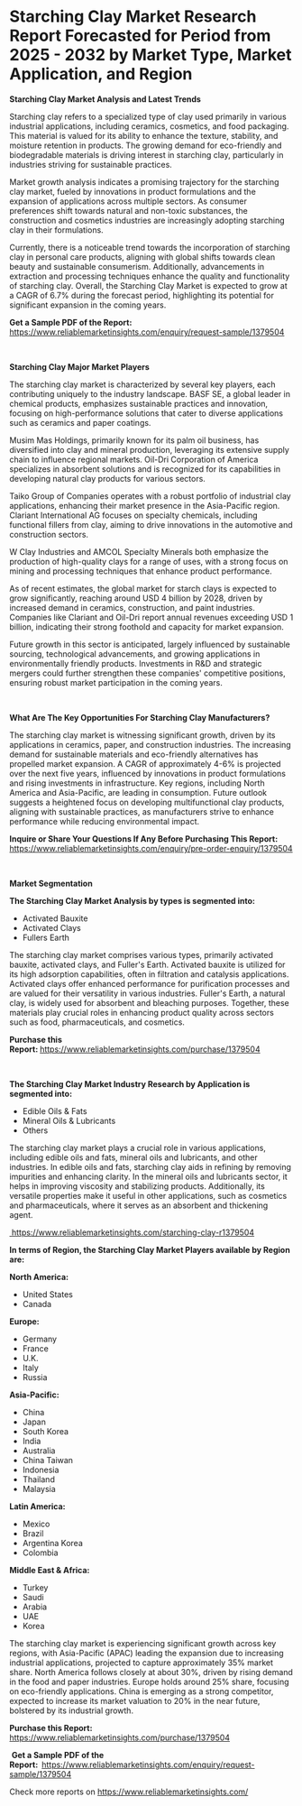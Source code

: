 <p><h1>Starching Clay Market Research Report Forecasted for Period from 2025 -  2032 by Market Type, Market Application, and Region</h1></p><p><strong>Starching Clay Market Analysis and Latest Trends</strong></p>
<p><p>Starching clay refers to a specialized type of clay used primarily in various industrial applications, including ceramics, cosmetics, and food packaging. This material is valued for its ability to enhance the texture, stability, and moisture retention in products. The growing demand for eco-friendly and biodegradable materials is driving interest in starching clay, particularly in industries striving for sustainable practices.</p><p>Market growth analysis indicates a promising trajectory for the starching clay market, fueled by innovations in product formulations and the expansion of applications across multiple sectors. As consumer preferences shift towards natural and non-toxic substances, the construction and cosmetics industries are increasingly adopting starching clay in their formulations. </p><p>Currently, there is a noticeable trend towards the incorporation of starching clay in personal care products, aligning with global shifts towards clean beauty and sustainable consumerism. Additionally, advancements in extraction and processing techniques enhance the quality and functionality of starching clay. Overall, the Starching Clay Market is expected to grow at a CAGR of 6.7% during the forecast period, highlighting its potential for significant expansion in the coming years.</p></p>
<p><strong>Get a Sample PDF of the Report:&nbsp;</strong> <a href="https://www.reliablemarketinsights.com/enquiry/request-sample/1379504?utm_campaign=2667&utm_medium=2&utm_source=Github&utm_content=ia&utm_term=28022025&utm_id=starching-clay">https://www.reliablemarketinsights.com/enquiry/request-sample/1379504</a></p>
<p>&nbsp;</p>
<p><strong>Starching Clay Major Market Players</strong></p>
<p><p>The starching clay market is characterized by several key players, each contributing uniquely to the industry landscape. BASF SE, a global leader in chemical products, emphasizes sustainable practices and innovation, focusing on high-performance solutions that cater to diverse applications such as ceramics and paper coatings.</p><p>Musim Mas Holdings, primarily known for its palm oil business, has diversified into clay and mineral production, leveraging its extensive supply chain to influence regional markets. Oil-Dri Corporation of America specializes in absorbent solutions and is recognized for its capabilities in developing natural clay products for various sectors.</p><p>Taiko Group of Companies operates with a robust portfolio of industrial clay applications, enhancing their market presence in the Asia-Pacific region. Clariant International AG focuses on specialty chemicals, including functional fillers from clay, aiming to drive innovations in the automotive and construction sectors.</p><p>W Clay Industries and AMCOL Specialty Minerals both emphasize the production of high-quality clays for a range of uses, with a strong focus on mining and processing techniques that enhance product performance.</p><p>As of recent estimates, the global market for starch clays is expected to grow significantly, reaching around USD 4 billion by 2028, driven by increased demand in ceramics, construction, and paint industries. Companies like Clariant and Oil-Dri report annual revenues exceeding USD 1 billion, indicating their strong foothold and capacity for market expansion. </p><p>Future growth in this sector is anticipated, largely influenced by sustainable sourcing, technological advancements, and growing applications in environmentally friendly products. Investments in R&D and strategic mergers could further strengthen these companies' competitive positions, ensuring robust market participation in the coming years.</p></p>
<p>&nbsp;</p>
<p><strong>What Are The Key Opportunities For Starching Clay Manufacturers?</strong></p>
<p><p>The starching clay market is witnessing significant growth, driven by its applications in ceramics, paper, and construction industries. The increasing demand for sustainable materials and eco-friendly alternatives has propelled market expansion. A CAGR of approximately 4-6% is projected over the next five years, influenced by innovations in product formulations and rising investments in infrastructure. Key regions, including North America and Asia-Pacific, are leading in consumption. Future outlook suggests a heightened focus on developing multifunctional clay products, aligning with sustainable practices, as manufacturers strive to enhance performance while reducing environmental impact.</p></p>
<p><strong>Inquire or Share Your Questions If Any Before Purchasing This Report:</strong> <a href="https://www.reliablemarketinsights.com/enquiry/pre-order-enquiry/1379504?utm_campaign=2667&utm_medium=2&utm_source=Github&utm_content=ia&utm_term=28022025&utm_id=starching-clay">https://www.reliablemarketinsights.com/enquiry/pre-order-enquiry/1379504</a></p>
<p>&nbsp;</p>
<p><strong>Market Segmentation</strong></p>
<p><strong>The Starching Clay Market Analysis by types is segmented into:</strong></p>
<p><ul><li>Activated Bauxite</li><li>Activated Clays</li><li>Fullers Earth</li></ul></p>
<p><p>The starching clay market comprises various types, primarily activated bauxite, activated clays, and Fuller's Earth. Activated bauxite is utilized for its high adsorption capabilities, often in filtration and catalysis applications. Activated clays offer enhanced performance for purification processes and are valued for their versatility in various industries. Fuller's Earth, a natural clay, is widely used for absorbent and bleaching purposes. Together, these materials play crucial roles in enhancing product quality across sectors such as food, pharmaceuticals, and cosmetics.</p></p>
<p><strong>Purchase this Report:&nbsp;</strong><a href="https://www.reliablemarketinsights.com/purchase/1379504?utm_campaign=2667&utm_medium=2&utm_source=Github&utm_content=ia&utm_term=28022025&utm_id=starching-clay">https://www.reliablemarketinsights.com/purchase/1379504</a></p>
<p>&nbsp;</p>
<p><strong>The Starching Clay Market Industry Research by Application is segmented into:</strong></p>
<p><ul><li>Edible Oils & Fats</li><li>Mineral Oils & Lubricants</li><li>Others</li></ul></p>
<p><p>The starching clay market plays a crucial role in various applications, including edible oils and fats, mineral oils and lubricants, and other industries. In edible oils and fats, starching clay aids in refining by removing impurities and enhancing clarity. In the mineral oils and lubricants sector, it helps in improving viscosity and stabilizing products. Additionally, its versatile properties make it useful in other applications, such as cosmetics and pharmaceuticals, where it serves as an absorbent and thickening agent.</p></p>
<p><a href="https://www.reliablemarketinsights.com/starching-clay-r1379504?utm_campaign=2667&utm_medium=2&utm_source=Github&utm_content=ia&utm_term=28022025&utm_id=starching-clay">&nbsp;https://www.reliablemarketinsights.com/starching-clay-r1379504</a></p>
<p><strong>In terms of Region, the Starching Clay Market Players available by Region are:</strong></p>
<p>
    <p> <strong> North America: </strong>
        <ul>
            <li>United States</li>
            <li>Canada</li>
        </ul>
        </p> 
    <p> <strong> Europe: </strong>
        <ul>
            <li>Germany</li>
            <li>France</li>
            <li>U.K.</li>
            <li>Italy</li>
            <li>Russia</li>
        </ul>
        </p> 
    <p> <strong> Asia-Pacific: </strong>
        <ul>
            <li>China</li>
            <li>Japan</li>
            <li>South Korea</li>
            <li>India</li>
            <li>Australia</li>
            <li>China Taiwan</li>
            <li>Indonesia</li>
            <li>Thailand</li>
            <li>Malaysia</li>
        </ul>
        </p> 
    <p> <strong> Latin America: </strong>
        <ul>
            <li>Mexico</li>
            <li>Brazil</li>
            <li>Argentina Korea</li>
            <li>Colombia</li>
        </ul>
        </p> 
    <p> <strong> Middle East & Africa: </strong>
        <ul>
            <li>Turkey</li>
            <li>Saudi</li>
            <li>Arabia</li>
            <li>UAE</li>
            <li>Korea</li>
        </ul>
    </p>
    </p>
<p><p>The starching clay market is experiencing significant growth across key regions, with Asia-Pacific (APAC) leading the expansion due to increasing industrial applications, projected to capture approximately 35% market share. North America follows closely at about 30%, driven by rising demand in the food and paper industries. Europe holds around 25% share, focusing on eco-friendly applications. China is emerging as a strong competitor, expected to increase its market valuation to 20% in the near future, bolstered by its industrial growth.</p></p>
<p><strong>Purchase this Report: </strong><a href="https://www.reliablemarketinsights.com/purchase/1379504?utm_campaign=2667&utm_medium=2&utm_source=Github&utm_content=ia&utm_term=28022025&utm_id=starching-clay">https://www.reliablemarketinsights.com/purchase/1379504</a></p>
<p>&nbsp;<strong>Get a Sample PDF of the Report:&nbsp;&nbsp;</strong><a href="https://www.reliablemarketinsights.com/enquiry/request-sample/1379504?utm_campaign=2667&utm_medium=2&utm_source=Github&utm_content=ia&utm_term=28022025&utm_id=starching-clay">https://www.reliablemarketinsights.com/enquiry/request-sample/1379504</a></p>
<p><strong></strong></p>
<p>Check more reports on <a href="https://www.reliablemarketinsights.com/?utm_campaign=2667&utm_medium=2&utm_source=Github&utm_content=ia&utm_term=28022025&utm_id=starching-clay">https://www.reliablemarketinsights.com/</a></p>